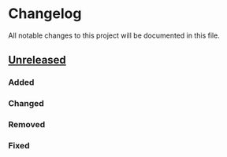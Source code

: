# Changelog
All notable changes to this project will be documented in this file.

## [Unreleased]

### Added

### Changed

### Removed

### Fixed

[Unreleased]: https://bitbucket.org/bitgrip/uptrack/compare/v0.0.0...HEAD
